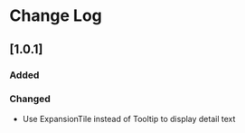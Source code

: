 # Change Log

## [1.0.1]

### Added

### Changed

- Use ExpansionTile instead of Tooltip to display detail text